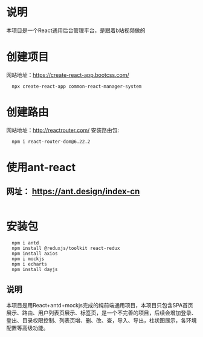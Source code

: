 # 说明
  本项目是一个React通用后台管理平台，是跟着b站视频做的
# 创建项目
  网站地址：https://create-react-app.bootcss.com/
  ```
    npx create-react-app common-react-manager-system
  ```
# 创建路由
  网站地址：http://reactrouter.com/
  安装路由包: 
  ```
    npm i react-router-dom@6.22.2
  ```
# 使用ant-react
## 网址： https://ant.design/index-cn
  ```
 
  ```

  # 安装包
  ```
    npm i antd
    npm install @reduxjs/toolkit react-redux
    npm install axios
    npm i mockjs
    npm i echarts
    npm install dayjs
  ```

## 说明
本项目是用React+antd+mockjs完成的纯前端通用项目，本项目只包含SPA首页展示、路由、用户列表页展示、标签页，是一个不完善的项目，后续会增加登录、登出、目录权限控制、列表页增、删、改、查，导入、导出，柱状图展示，各环境配置等高级功能。